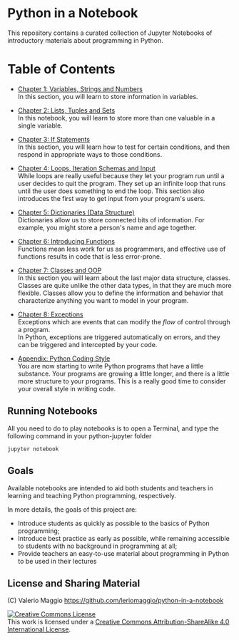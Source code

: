 # Python in a Notebook

This repository contains a curated collection of Jupyter Notebooks of 
introductory materials about programming in Python.


Table of Contents
=================

* [Chapter 1: Variables, Strings and Numbers](01%20Variable%20Strings%20and%20Numbers.ipynb)
  <br>In this section, you will learn to store information in variables.
* [Chapter 2: Lists, Tuples and Sets](02%20List%20and%20Tuples%20and%20Sets.ipynb)
  <br>In this notebook, you will learn to store more than one valuable in a single variable.
* [Chapter 3: If Statements](03%20If%20Statements.ipynb)
  <br> In this section, you will learn how to test for certain conditions, and then respond in appropriate ways to those conditions.
* [Chapter 4: Loops, Iteration Schemas and Input](04%20While%20Loops%20and%20User%20input.ipynb)
  <br>While loops are really useful because they let your program run until a user decides to quit the program. 
  They set up an infinite loop that runs until the user does something to end the loop. This section also introduces the first way to get input from your program's users.
* [Chapter 5: Dictionaries (Data Structure)](05%20Dictionaries.ipynb)
  <br> Dictionaries allow us to store connected bits of information. For example, you might store a person's name and age together.
* [Chapter 6: Introducing Functions](06%20Introduction%20to%20Functions.ipynb)
  <br> Functions mean less work for us as programmers, and effective use of functions results in code that is less error-prone.
* [Chapter 7: Classes and OOP](07%Classes%20and%20OOP.ipynb)
  <br> In this section you will learn about the last major data structure, classes. Classes are quite unlike the other data types, in that they are much more flexible. 
  Classes allow you to define the information and behavior that characterize anything you want to model in your program.
* [Chapter 8: Exceptions](08%Exceptions.ipynb)
  <br> Exceptions which are events that can modify the *flow* of control through a program.  
  In Python, exceptions are triggered automatically on errors, and they can be triggered and intercepted by your code.
  
* [Appendix: Python Coding Style](Python%20Coding%20Style.ipynb)
  <br> You are now starting to write Python programs that have a little substance. Your programs are growing a little longer, and there is a little more structure to your programs. 
  This is a really good time to consider your overall style in writing code.

## Running Notebooks ##

All you need to do to play notebooks is to open a Terminal, and type the following command in your python-jupyter folder 

    jupyter notebook
    

## Goals ##

Available notebooks are intended to aid both students and teachers in learning and teaching 
Python programming, respectively. 

In more details, the goals of this project are:

- Introduce students as quickly as possible to the basics of Python programming;
- Introduce best practice as early as possible, while remaining accessible to students with no background in programming at all;
- Provide teachers an easy-to-use material about programming in Python to be used in their lectures

## License and Sharing Material

(C) Valerio Maggio https://github.com/leriomaggio/python-in-a-notebook

<a rel="license" href="http://creativecommons.org/licenses/by-sa/4.0/"><img alt="Creative Commons License" style="border-width:0" src="https://i.creativecommons.org/l/by-sa/4.0/80x15.png" /></a><br />This work is licensed under a <a rel="license" href="http://creativecommons.org/licenses/by-sa/4.0/">Creative Commons Attribution-ShareAlike 4.0 International License</a>.